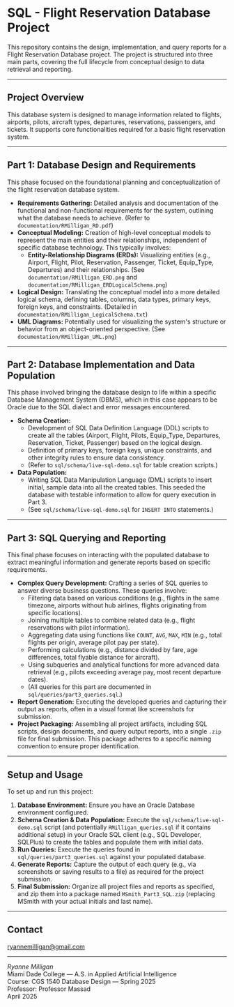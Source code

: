 # SQL - Flight Reservation Database Project

This repository contains the design, implementation, and query reports for a Flight Reservation Database project. The project is structured into three main parts, covering the full lifecycle from conceptual design to data retrieval and reporting.

---

## Project Overview

This database system is designed to manage information related to flights, airports, pilots, aircraft types, departures, reservations, passengers, and tickets. It supports core functionalities required for a basic flight reservation system.


---

## Part 1: Database Design and Requirements

This phase focused on the foundational planning and conceptualization of the flight reservation database system.

* **Requirements Gathering:** Detailed analysis and documentation of the functional and non-functional requirements for the system, outlining what the database needs to achieve. (Refer to `documentation/RMilligan_RD.pdf`)
* **Conceptual Modeling:** Creation of high-level conceptual models to represent the main entities and their relationships, independent of specific database technology. This typically involves:
    * **Entity-Relationship Diagrams (ERDs):** Visualizing entities (e.g., Airport, Flight, Pilot, Reservation, Passenger, Ticket, Equip_Type, Departures) and their relationships. (See `documentation/RMilligan_ERD.png` and `documentation/RMilligan_ERDLogicalSchema.png`)
* **Logical Design:** Translating the conceptual model into a more detailed logical schema, defining tables, columns, data types, primary keys, foreign keys, and constraints. (Detailed in `documentation/RMilligan_LogicalSchema.txt`)
* **UML Diagrams:** Potentially used for visualizing the system's structure or behavior from an object-oriented perspective. (See `documentation/RMilligan_UML.png`)

---

## Part 2: Database Implementation and Data Population

This phase involved bringing the database design to life within a specific Database Management System (DBMS), which in this case appears to be Oracle due to the SQL dialect and error messages encountered.

* **Schema Creation:**
    * Development of SQL Data Definition Language (DDL) scripts to create all the tables (Airport, Flight, Pilots, Equip_Type, Departures, Reservation, Ticket, Passenger) based on the logical design.
    * Definition of primary keys, foreign keys, unique constraints, and other integrity rules to ensure data consistency.
    * (Refer to `sql/schema/live-sql-demo.sql` for table creation scripts.)
* **Data Population:**
    * Writing SQL Data Manipulation Language (DML) scripts to insert initial, sample data into all the created tables. This seeded the database with testable information to allow for query execution in Part 3.
    * (See `sql/schema/live-sql-demo.sql` for `INSERT INTO` statements.)

---

## Part 3: SQL Querying and Reporting

This final phase focuses on interacting with the populated database to extract meaningful information and generate reports based on specific requirements.

* **Complex Query Development:** Crafting a series of SQL queries to answer diverse business questions. These queries involve:
    * Filtering data based on various conditions (e.g., flights in the same timezone, airports without hub airlines, flights originating from specific locations).
    * Joining multiple tables to combine related data (e.g., flight reservations with pilot information).
    * Aggregating data using functions like `COUNT`, `AVG`, `MAX`, `MIN` (e.g., total flights per origin, average pilot pay per state).
    * Performing calculations (e.g., distance divided by fare, age differences, total flyable distance for aircraft).
    * Using subqueries and analytical functions for more advanced data retrieval (e.g., pilots exceeding average pay, most recent departure dates).
    * (All queries for this part are documented in `sql/queries/part3_queries.sql`.)
* **Report Generation:** Executing the developed queries and capturing their output as reports, often in a visual format like screenshots for submission.
* **Project Packaging:** Assembling all project artifacts, including SQL scripts, design documents, and query output reports, into a single `.zip` file for final submission. This package adheres to a specific naming convention to ensure proper identification.

---

## Setup and Usage

To set up and run this project:

1.  **Database Environment:** Ensure you have an Oracle Database environment configured.
2.  **Schema Creation & Data Population:** Execute the `sql/schema/live-sql-demo.sql` script (and potentially `RMilligan_queries.sql` if it contains additional setup) in your Oracle SQL client (e.g., SQL Developer, SQLPlus) to create the tables and populate them with initial data.
3.  **Run Queries:** Execute the queries found in `sql/queries/part3_queries.sql` against your populated database.
4.  **Generate Reports:** Capture the output of each query (e.g., via screenshots or saving results to a file) as required for the project submission.
5.  **Final Submission:** Organize all project files and reports as specified, and zip them into a package named `MSmith_Part3_SQL.zip` (replacing MSmith with your actual initials and last name).

---

## Contact

ryannemilligan@gmail.com

---

*Ryanne Milligan*  
Miami Dade College — A.S. in Applied Artificial Intelligence  
Course: CGS 1540 Database Design — Spring 2025  
Professor: Professor Massad  
April 2025
